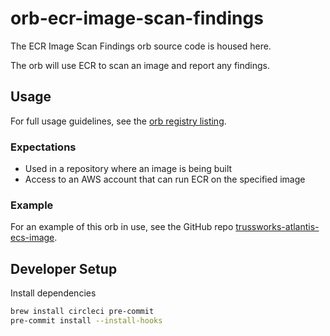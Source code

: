 # orb-ecr-image-scan-findings

The ECR Image Scan Findings orb source code is housed here.

The orb will use ECR to scan an image and report any findings.

## Usage

For full usage guidelines, see the [orb registry listing](https://circleci.com/orbs/registry/orb/trussworks/orb-ecr-image-scan-findings).

### Expectations

- Used in a repository where an image is being built
- Access to an AWS account that can run ECR on the specified image

### Example

For an example of this orb in use, see the GitHub repo [trussworks-atlantis-ecs-image](https://github.com/trussworks/trussworks-atlantis-ecs-image).

## Developer Setup

Install dependencies

```sh
brew install circleci pre-commit
pre-commit install --install-hooks
```
